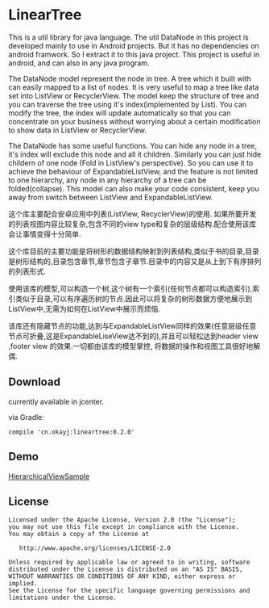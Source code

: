 # LinearTree
This is a util library for java language.
The util DataNode in this project is developed mainly to use in Android projects. 
But it has no dependencies on android framwork. So I extract it to this java project.
This project is useful in android, and can also in any java program.

The DataNode model represent the node in tree. A tree which it built with can easily mapped to a list of nodes. It is very useful to map a tree like data set into ListView or RecyclerView.
The model keep the structure of tree and you can traverse the tree using it's index(implemented by List). You can modify the tree, the index will update automatically so that you can concentrate on your business without worrying about a certain modification to show data in ListView or RecyclerView.

The DataNode has some useful functions. You can hide any node in a tree, it's index will exclude this node and all it children. Similarly you can just hide childern of one node (Fold in ListView's perspective). So you can use it to achieve the behaviour of ExpandableListView, and the feature is not limited to one hierarchy, any node in any hierarchy of a tree can be folded(collapse).
This model can also make your code consistent, keep you away from switch between ListView and ExpandableListView.


这个库主要配合安卓应用中列表(ListView, RecyclerView)的使用. 如果所要开发的列表视图内容比较复杂,包含不同的view type和复杂的层级结构.配合使用该库会让事情变得十分简单.

这个库目前的主要功能是将树形的数据结构映射到列表结构,类似于书的目录,目录是树形结构的,目录包含章节,章节包含子章节.目录中的内容又是从上到下有序排列的列表形式.

使用该库的模型,可以构造一个树,这个树有一个索引(任何节点都可以构造索引),索引类似于目录,可以有序遍历树的节点.因此可以将复杂的树形数据方便地展示到ListView中,无需为如何在ListView中展示而烦恼.

该库还有隐藏节点的功能,达到与ExpandableListView同样的效果(任意层级任意节点可折叠,这是ExpandableLiseView达不到的),并且可以轻松达到header view ,footer view 的效果.一切都由该库的模型掌控, 将数据的操作和视图工具很好地解偶.

## Download
currently available in jcenter.

via Gradle:

    compile 'cn.okayj:lineartree:0.2.0'

## Demo
[HierarchicalViewSample][1]

## License
    Licensed under the Apache License, Version 2.0 (the "License");
    you may not use this file except in compliance with the License.
    You may obtain a copy of the License at

       http://www.apache.org/licenses/LICENSE-2.0

    Unless required by applicable law or agreed to in writing, software
    distributed under the License is distributed on an "AS IS" BASIS,
    WITHOUT WARRANTIES OR CONDITIONS OF ANY KIND, either express or implied.
    See the License for the specific language governing permissions and
    limitations under the License.
    
[1]: https://github.com/jack-cook/HierarchicalViewSample